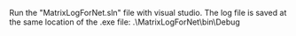 Run the  "MatrixLogForNet.sln" file with visual studio.
The log file is saved at the same location of the .exe file: .\MatrixLogForNet\bin\Debug
